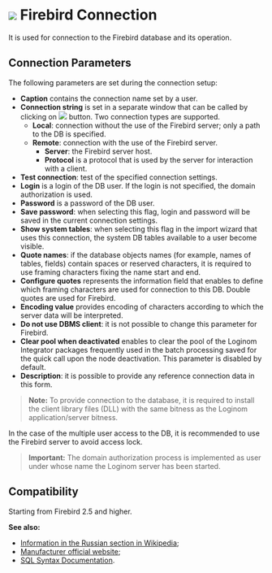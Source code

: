 # ![ ](../../../images/icons/data-sources/db-firebird_default.svg) Firebird Connection

It is used for connection to the Firebird database and its operation.

## Connection Parameters

The following parameters are set during the connection setup:

* **Caption** contains the connection name set by a user.
* **Connection string** is set in a separate window that can be called by clicking on ![ ](../../../images/extjs-theme/form/open-trigger/open-trigger_default.svg) button. Two connection types are supported.
   * **Local**: connection without the use of the Firebird server; only a path to the DB is specified.
   * **Remote**: connection with the use of the Firebird server.
      * **Server**: the Firebird server host.
      * **Protocol** is a protocol that is used by the server for interaction with a client.
* **Test connection**: test of the specified connection settings.
* **Login** is a login of the DB user. If the login is not specified, the domain authorization is used.
* **Password** is a password of the DB user.
* **Save password**: when selecting this flag, login and password will be saved in the current connection settings.
* **Show system tables**: when selecting this flag in the import wizard that uses this connection, the system DB tables available to a user become visible.
* **Quote names**: if the database objects names (for example, names of tables, fields) contain spaces or reserved characters, it is required to use framing characters fixing the name start and end.
* **Configure quotes** represents the information field that enables to define which framing characters are used for connection to this DB. Double quotes are used for Firebird.
* **Encoding value** provides encoding of characters according to which the server data will be interpreted.
* **Do not use DBMS client**: it is not possible to change this parameter for Firebird.
* **Clear pool when deactivated** enables to clear the pool of the Loginom Integrator packages frequently used in the batch processing saved for the quick call upon the node deactivation. This parameter is disabled by default.
* **Description**: it is possible to provide any reference connection data in this form.

> **Note:** To provide connection to the database, it is required to install the client library files (DLL) with the same bitness as the Loginom application/server bitness.

In the case of the multiple user access to the DB, it is recommended to use the Firebird server to avoid access lock.

> **Important:** The domain authorization process is implemented as user under whose name the Loginom server has been started.

## Compatibility

Starting from Firebird 2.5 and higher.

**See also:**

* [Information in the Russian section in Wikipedia](https://ru.wikipedia.org/wiki/Firebird);
* [Manufacturer official website](https://firebirdsql.org/);
* [SQL Syntax Documentation](https://www.firebirdsql.org/file/documentation/reference_manuals/fblangref25-en/html/fblangref25-dml.html).
